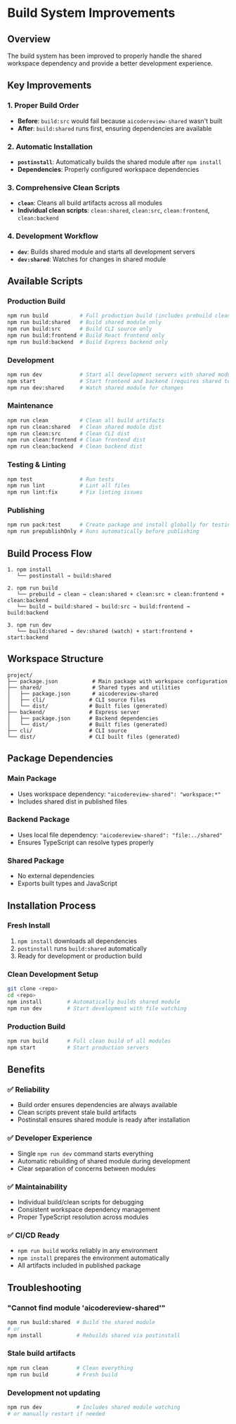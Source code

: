# Build System Improvements

## Overview

The build system has been improved to properly handle the shared workspace dependency and provide a better development experience.

## Key Improvements

### 1. **Proper Build Order**
- **Before**: `build:src` would fail because `aicodereview-shared` wasn't built
- **After**: `build:shared` runs first, ensuring dependencies are available

### 2. **Automatic Installation**
- **`postinstall`**: Automatically builds the shared module after `npm install`
- **Dependencies**: Properly configured workspace dependencies

### 3. **Comprehensive Clean Scripts**
- **`clean`**: Cleans all build artifacts across all modules
- **Individual clean scripts**: `clean:shared`, `clean:src`, `clean:frontend`, `clean:backend`

### 4. **Development Workflow**
- **`dev`**: Builds shared module and starts all development servers
- **`dev:shared`**: Watches for changes in shared module

## Available Scripts

### Production Build
```bash
npm run build          # Full production build (includes prebuild clean)
npm run build:shared   # Build shared module only
npm run build:src      # Build CLI source only
npm run build:frontend # Build React frontend only
npm run build:backend  # Build Express backend only
```

### Development
```bash
npm run dev            # Start all development servers with shared module watching
npm start              # Start frontend and backend (requires shared to be built)
npm run dev:shared     # Watch shared module for changes
```

### Maintenance
```bash
npm run clean          # Clean all build artifacts
npm run clean:shared   # Clean shared module dist
npm run clean:src      # Clean CLI dist
npm run clean:frontend # Clean frontend dist
npm run clean:backend  # Clean backend dist
```

### Testing & Linting
```bash
npm test               # Run tests
npm run lint           # Lint all files
npm run lint:fix       # Fix linting issues
```

### Publishing
```bash
npm run pack:test      # Create package and install globally for testing
npm run prepublishOnly # Runs automatically before publishing
```

## Build Process Flow

```
1. npm install
   └── postinstall → build:shared

2. npm run build
   └── prebuild → clean → clean:shared + clean:src + clean:frontend + clean:backend
   └── build → build:shared → build:src → build:frontend → build:backend

3. npm run dev
   └── build:shared → dev:shared (watch) + start:frontend + start:backend
```

## Workspace Structure

```
project/
├── package.json           # Main package with workspace configuration
├── shared/                # Shared types and utilities
│   ├── package.json       # aicodereview-shared
│   ├── cli/              # CLI source files
│   └── dist/             # Built files (generated)
├── backend/              # Express server
│   ├── package.json      # Backend dependencies
│   └── dist/             # Built files (generated)
├── cli/                  # CLI source
└── dist/                 # CLI built files (generated)
```

## Package Dependencies

### Main Package
- Uses workspace dependency: `"aicodereview-shared": "workspace:*"`
- Includes shared dist in published files

### Backend Package
- Uses local file dependency: `"aicodereview-shared": "file:../shared"`
- Ensures TypeScript can resolve types properly

### Shared Package
- No external dependencies
- Exports built types and JavaScript

## Installation Process

### Fresh Install
1. `npm install` downloads all dependencies
2. `postinstall` runs `build:shared` automatically
3. Ready for development or production build

### Clean Development Setup
```bash
git clone <repo>
cd <repo>
npm install        # Automatically builds shared module
npm run dev        # Start development with file watching
```

### Production Build
```bash
npm run build      # Full clean build of all modules
npm start          # Start production servers
```

## Benefits

### ✅ **Reliability**
- Build order ensures dependencies are always available
- Clean scripts prevent stale build artifacts
- Postinstall ensures shared module is ready after installation

### ✅ **Developer Experience**
- Single `npm run dev` command starts everything
- Automatic rebuilding of shared module during development
- Clear separation of concerns between modules

### ✅ **Maintainability**
- Individual build/clean scripts for debugging
- Consistent workspace dependency management
- Proper TypeScript resolution across modules

### ✅ **CI/CD Ready**
- `npm run build` works reliably in any environment
- `npm install` prepares the environment automatically
- All artifacts included in published package

## Troubleshooting

### "Cannot find module 'aicodereview-shared'"
```bash
npm run build:shared  # Build the shared module
# or
npm install           # Rebuilds shared via postinstall
```

### Stale build artifacts
```bash
npm run clean         # Clean everything
npm run build         # Fresh build
```

### Development not updating
```bash
npm run dev           # Includes shared module watching
# or manually restart if needed
```
